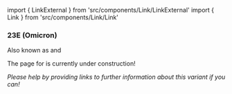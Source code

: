import { LinkExternal } from 'src/components/Link/LinkExternal'
import { Link } from 'src/components/Link/Link'




<MdxContent filepath="VoCHeader.md'" />

### 23E (Omicron)
Also known as <VarOrLin name="23E (Omicron)" invert={true}/> and <Who name="Omicron" />

<MdxContent filepath="OmicronHeader.md'" />

The page for <VarOrLin name="23E (Omicron)"/> is currently under construction!

_Please help by providing links to further information about this variant if you can!_




